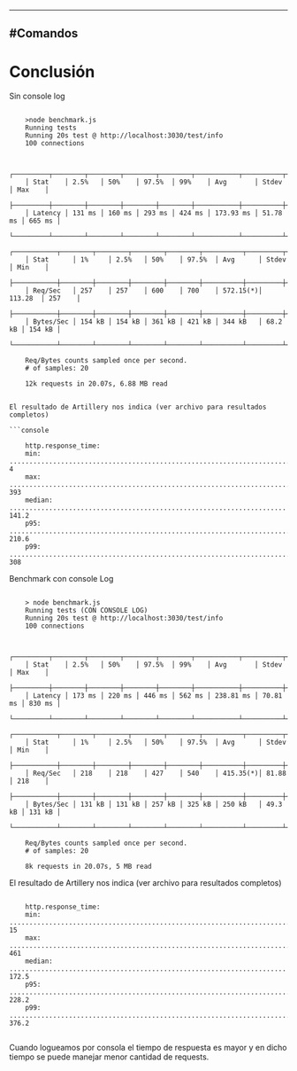 ----------
  #Comandos
 ----------

# Conclusión

Sin console log

```console

    >node benchmark.js
    Running tests
    Running 20s test @ http://localhost:3030/test/info
    100 connections


    ┌─────────┬────────┬────────┬────────┬────────┬───────────┬──────────┬────────┐
    │ Stat    │ 2.5%   │ 50%    │ 97.5%  │ 99%    │ Avg       │ Stdev    │ Max    │
    ├─────────┼────────┼────────┼────────┼────────┼───────────┼──────────┼────────┤
    │ Latency │ 131 ms │ 160 ms │ 293 ms │ 424 ms │ 173.93 ms │ 51.78 ms │ 665 ms │
    └─────────┴────────┴────────┴────────┴────────┴───────────┴──────────┴────────┘
    ┌───────────┬────────┬────────┬────────┬────────┬──────────┬─────────┬────────┐
    │ Stat      │ 1%     │ 2.5%   │ 50%    │ 97.5%  │ Avg      │ Stdev   │ Min    │
    ├───────────┼────────┼────────┼────────┼────────┼──────────┼─────────┼────────┤
    │ Req/Sec   │ 257    │ 257    │ 600    │ 700    │ 572.15(*)│ 113.28  │ 257    │
    ├───────────┼────────┼────────┼────────┼────────┼──────────┼─────────┼────────┤
    │ Bytes/Sec │ 154 kB │ 154 kB │ 361 kB │ 421 kB │ 344 kB   │ 68.2 kB │ 154 kB │
    └───────────┴────────┴────────┴────────┴────────┴──────────┴─────────┴────────┘

    Req/Bytes counts sampled once per second.
    # of samples: 20

    12k requests in 20.07s, 6.88 MB read

```
```

El resultado de Artillery nos indica (ver archivo para resultados completos)

```console

    http.response_time:
    min: ......................................................................... 4 
    max: ......................................................................... 393 
    median: ...................................................................... 141.2  
    p95: ......................................................................... 210.6 
    p99: ......................................................................... 308 

```

Benchmark con console Log

```console

    > node benchmark.js
    Running tests (CON CONSOLE LOG)
    Running 20s test @ http://localhost:3030/test/info
    100 connections


    ┌─────────┬────────┬────────┬────────┬────────┬───────────┬──────────┬────────┐
    │ Stat    │ 2.5%   │ 50%    │ 97.5%  │ 99%    │ Avg       │ Stdev    │ Max    │
    ├─────────┼────────┼────────┼────────┼────────┼───────────┼──────────┼────────┤
    │ Latency │ 173 ms │ 220 ms │ 446 ms │ 562 ms │ 238.81 ms │ 70.81 ms │ 830 ms │
    └─────────┴────────┴────────┴────────┴────────┴───────────┴──────────┴────────┘
    ┌───────────┬────────┬────────┬────────┬────────┬──────────┬─────────┬────────┐
    │ Stat      │ 1%     │ 2.5%   │ 50%    │ 97.5%  │ Avg      │ Stdev   │ Min    │
    ├───────────┼────────┼────────┼────────┼────────┼──────────┼─────────┼────────┤
    │ Req/Sec   │ 218    │ 218    │ 427    │ 540    │ 415.35(*)│ 81.88   │ 218    │
    ├───────────┼────────┼────────┼────────┼────────┼──────────┼─────────┼────────┤
    │ Bytes/Sec │ 131 kB │ 131 kB │ 257 kB │ 325 kB │ 250 kB   │ 49.3 kB │ 131 kB │
    └───────────┴────────┴────────┴────────┴────────┴──────────┴─────────┴────────┘

    Req/Bytes counts sampled once per second.
    # of samples: 20

    8k requests in 20.07s, 5 MB read

```

El resultado de Artillery nos indica (ver archivo para resultados completos)

```console

    http.response_time:
    min: ......................................................................... 15  
    max: ......................................................................... 461 
    median: ...................................................................... 172.5 
    p95: ......................................................................... 228.2  
    p99: ......................................................................... 376.2 
    
```

Cuando logueamos por consola el tiempo de respuesta es mayor y en dicho tiempo se puede manejar menor cantidad de requests. 